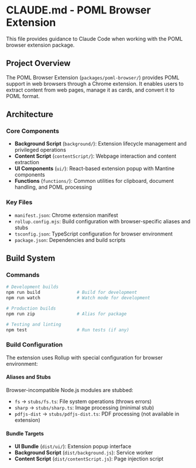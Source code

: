 # CLAUDE.md - POML Browser Extension

This file provides guidance to Claude Code when working with the POML browser extension package.

## Project Overview

The POML Browser Extension (`packages/poml-browser/`) provides POML support in web browsers through a Chrome extension. It enables users to extract content from web pages, manage it as cards, and convert it to POML format.

## Architecture

### Core Components

- **Background Script** (`background/`): Extension lifecycle management and privileged operations
- **Content Script** (`contentScript/`): Webpage interaction and content extraction
- **UI Components** (`ui/`): React-based extension popup with Mantine components
- **Functions** (`functions/`): Common utilities for clipboard, document handling, and POML processing

### Key Files

- `manifest.json`: Chrome extension manifest
- `rollup.config.mjs`: Build configuration with browser-specific aliases and stubs
- `tsconfig.json`: TypeScript configuration for browser environment
- `package.json`: Dependencies and build scripts

## Build System

### Commands

```bash
# Development builds
npm run build              # Build for development
npm run watch              # Watch mode for development

# Production builds
npm run zip                # Alias for package

# Testing and linting
npm test                   # Run tests (if any)
```

### Build Configuration

The extension uses Rollup with special configuration for browser environment:

#### Aliases and Stubs

Browser-incompatible Node.js modules are stubbed:

- `fs` → `stubs/fs.ts`: File system operations (throws errors)
- `sharp` → `stubs/sharp.ts`: Image processing (minimal stub)
- `pdfjs-dist` → `stubs/pdfjs-dist.ts`: PDF processing (not available in extension)

#### Bundle Targets

- **UI Bundle** (`dist/ui/`): Extension popup interface
- **Background Script** (`dist/background.js`): Service worker
- **Content Script** (`dist/contentScript.js`): Page injection script
